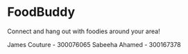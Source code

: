 # FoodBuddy
Connect and hang out with foodies around your area!

James Couture - 300076065
Sabeeha Ahamed - 300167378